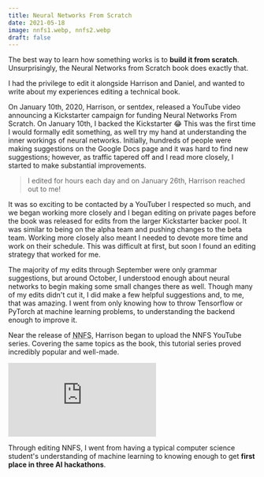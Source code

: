 ```yaml
---
title: Neural Networks From Scratch
date: 2021-05-18
image: nnfs1.webp, nnfs2.webp
draft: false
---
```


The best way to learn how something works is to **build it from scratch**. Unsurprisingly, the Neural Networks from Scratch book does exactly that.

I had the privilege to edit it alongside Harrison and Daniel, and wanted to write about my experiences editing a technical book.

On January 10th, 2020, Harrison, or sentdex, released a YouTube video announcing a Kickstarter campaign for funding Neural Networks From Scratch. On January 10th, I backed the Kickstarter 😂 This was the first time I would formally edit something, as well try my hand at understanding the inner workings of neural networks. Initially, hundreds of people were making suggestions on the Google Docs page and it was hard to find new suggestions; however, as traffic tapered off and I read more closely, I started to make substantial improvements.

> I edited for hours each day and on January 26th, Harrison reached out to me!

It was so exciting to be contacted by a YouTuber I respected so much, and we began working more closely and I began editing on private pages before the book was released for edits from the larger Kickstarter backer pool. It was similar to being on the alpha team and pushing changes to the beta team. Working more closely also meant I needed to devote more time and work on their schedule. This was difficult at first, but soon I found an editing strategy that worked for me.

The majority of my edits through September were only grammar suggestions, but around October, I understood enough about neural networks to begin making some small changes there as well. Though many of my edits didn't cut it, I did make a few helpful suggestions and, to me, that was amazing. I went from only knowing how to throw Tensorflow or PyTorch at machine learning problems, to understanding the backend enough to improve it.

Near the release of <abbr title="Neural Networks From Scratch">NNFS</abbr>, Harrison began to upload the NNFS YouTube series. Covering the same topics as the book, this tutorial series proved incredibly popular and well-made.

<iframe class="video" src="https://www.youtube-nocookie.com/embed/videoseries?list=PLQVvvaa0QuDcjD5BAw2DxE6OF2tius3V3" title="YouTube video player" frameborder="0" allow="accelerometer; autoplay; clipboard-write; encrypted-media; gyroscope; picture-in-picture" allowfullscreen></iframe>

Through editing NNFS, I went from having a typical computer science student's understanding of machine learning to knowing enough to get **first place in three AI hackathons**.
